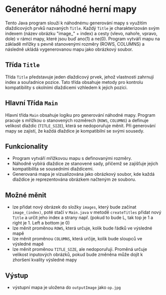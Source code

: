 # Generátor náhodné herní mapy

Tento Java program slouží k náhodnému generování mapy s využitím dlaždicových prvků nazvaných `Title`. Každý `Title` je charakterizován svým indexem (název obrázku "image_" + index) a cesty (vlevo, nahoře, vpravo, dole) v rámci mapy, které jsou buď ano(1) a ne(0). Program vytváří mapu na základě mřížky s pevně stanovenými rozměry (ROWS, COLUMNS) a následně ukládá vygenerovanou mapu jako obrázkový soubor.

## Třída `Title`

Třída `Title` představuje jeden dlaždicový prvek, jehož vlastnosti zahrnují index a souřadnice pozice. Tato třída obsahuje metody pro kontrolu kompatibility s okolními dlaždicemi vzhledem k jejich pozici.

## Hlavní Třída `Main`

Hlavní třída `Main` obsahuje logiku pro generování náhodné mapy. Program pracuje s mřížkou o stanovených rozměrech (`ROWS`, `COLUMNS`) a definuje velikost dlaždic (`TITLE_SIZE`), která se nedoporuřuje měnit. Při generování mapy se zajistí, že každá dlaždice je kompatibilní se svými sousedy.

## Funkcionality

- Program vytváří mřížkovou mapu s definovanými rozměry.
- Náhodně vybírá dlaždice ze stanovené sady, přičemž se zajišťuje jejich kompatibilita se sousedními dlaždicemi.
- Generovaná mapa je vizualizována jako obrázkový soubor, kde každá dlaždice je reprezentována obrázkem načteným ze souboru.

## Možné měnit

- lze přidat nový obrázek do složky `images`, který bude začínat `image_(index)`, poté stačí v `Main.java` v metodě `createTitles` přidat nový `Title` a určit jeho index a strany např. (pokud to bude L, tak top je 1 a right je 1. Left a bottom je 0)
- lze měnit proměnou `ROWS`, která určuje, kolik bude řádků ve výsledné mapě
- lze měnit proměnou `COLUMNS`, která určije, kolik bude sloupců ve výsledné mapě
- lze měnit proměnou `TITLE_SIZE`, ale nedoporuřuji. Proměná určuje velikost inputových obrázků, pokud bude změněna může dojít k zhoršení kvality výsledné mapy

## Výstup

- výstupní mapa je uložena do `outputImage` jako `op.jpg`
